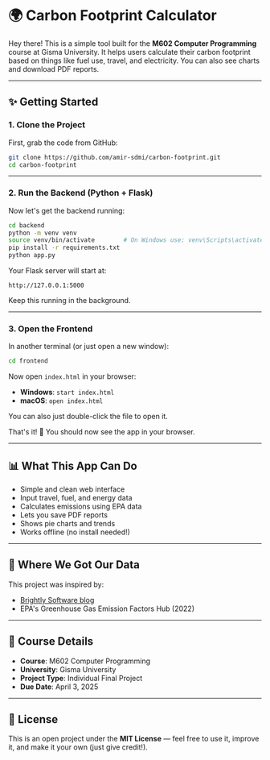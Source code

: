 # 🌍 Carbon Footprint Calculator

Hey there! This is a simple tool built for the **M602 Computer Programming** course at Gisma University. It helps users calculate their carbon footprint based on things like fuel use, travel, and electricity. You can also see charts and download PDF reports.

---

## ✨ Getting Started

### 1. Clone the Project

First, grab the code from GitHub:

```bash
git clone https://github.com/amir-sdmi/carbon-footprint.git
cd carbon-footprint
```

---

### 2. Run the Backend (Python + Flask)

Now let's get the backend running:

```bash
cd backend
python -m venv venv
source venv/bin/activate        # On Windows use: venv\Scripts\activate
pip install -r requirements.txt
python app.py
```

Your Flask server will start at:

```
http://127.0.0.1:5000
```

Keep this running in the background.

---

### 3. Open the Frontend

In another terminal (or just open a new window):

```bash
cd frontend
```

Now open `index.html` in your browser:

- **Windows**: `start index.html`
- **macOS**: `open index.html`

You can also just double-click the file to open it.

That's it! 🎉 You should now see the app in your browser.

---

## 📊 What This App Can Do

- Simple and clean web interface
- Input travel, fuel, and energy data
- Calculates emissions using EPA data
- Lets you save PDF reports
- Shows pie charts and trends
- Works offline (no install needed!)

---

## 📘 Where We Got Our Data

This project was inspired by:
- [Brightly Software blog](https://www.brightlysoftware.com/blog/calculate-carbon-footprint)
- EPA's Greenhouse Gas Emission Factors Hub (2022)

---

## 📅 Course Details

- **Course**: M602 Computer Programming
- **University**: Gisma University
- **Project Type**: Individual Final Project
- **Due Date**: April 3, 2025

---

## 💼 License

This is an open project under the **MIT License** — feel free to use it, improve it, and make it your own (just give credit!).
